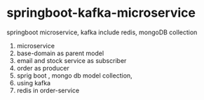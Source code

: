 # springboot-kafka-microservice
springboot microservice, kafka include redis, mongoDB collection


1. microservice
2. base-domain as parent model
3. email and stock service as subscriber
4. order as producer
5. sprig boot , mongo db model collection,
7. using kafka
8. redis in order-service

